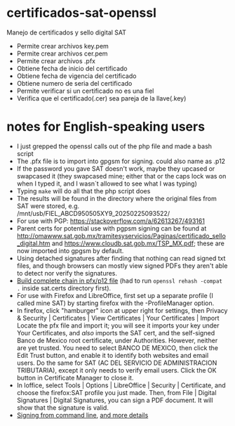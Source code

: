 certificados-sat-openssl
========================

Manejo de certificados y sello digital SAT

- Permite crear archivos key.pem
- Permite crear archivos cer.pem
- Permite crear archivos .pfx
- Obtiene fecha de inicio del certificado
- Obtiene fecha de vigencia del certificado
- Obtiene numero de seria del certificado
- Permite verificar si un certificado no es una fiel
- Verifica que el certificado(.cer) sea pareja de la llave(.key)

# notes for English-speaking users

* I just grepped the openssl calls out of the php file and made a bash script
* The .pfx file is to import into gpgsm for signing. could also name as .p12
* If the password you gave SAT doesn't work, maybe they upcased or swapcased it
  (they swapcased mine; either that or the caps lock was on when I typed it,
   and I wasn´t allowed to see what I was typing)
* Typing `make` will do all that the php script does
* The results will be found in the directory where the original files from
  SAT were stored, e.g. /mnt/usb/FIEL_ABCD950505XY9_20250225093522/
* For use with PGP: <https://stackoverflow.com/a/62613267/493161>
* Parent certs for potential use with pgpsm signing can be found at 
  <http://omawww.sat.gob.mx/tramitesyservicios/Paginas/certificado_sello_digital.htm> and
  <https://www.cloudb.sat.gob.mx/TSP_MX.pdf>; these are now imported into gpgsm
  by default.
* Using detached signatures after finding that nothing can read signed txt
  files, and though browsers can mostly view signed PDFs they aren't able to
  detect nor verify the signatures.
* [Build complete chain in pfx/p12 file](https://serverfault.com/a/1011396/58945) (had to run `openssl rehash -compat .` inside sat.certs directory first).
* For use with Firefox and LibreOffice, first set up a separate profile
  (I called mine SAT) by starting firefox with the -ProfileManager option.
* In firefox, click "hamburger" icon at upper right for settings, then
  Privacy & Security | Certificates | View Certificates | Your Certificates | Import
  Locate the pfx file and import it; you will see it imports your key under
  Your Certificates, and *also* imports the SAT cert, and the self-signed
  Banco de Mexico root certificate, under Authorities.
  However, neither are yet trusted. You need to select BANCO DE MEXICO, then
  click the Edit Trust button, and enable it to identify both websites and
  email users. Do the same for SAT (AC DEL SERVICIO DE ADMINISTRACION
  TRIBUTARIA), except it only needs to verify email users.
  Click the OK button in Certificate Manager to close it.
* In loffice, select Tools | Options | LibreOffice | Security | Certificate,
  and choose the firefox:SAT profile you just made. Then, from
  File | Digital Signatures | Digital Signatures, you can sign a PDF document.
  It will show that the signature is valid.
* [Signing from command line](https://help.libreoffice.org/latest/he/text/shared/guide/pdf_params.html), [and more details](https://vmiklos.hu/blog/pdf-convert-to.html)
